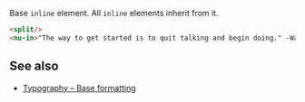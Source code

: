 Base `inline` element. All `inline` elements inherit from it.

```html
<split/>
<nu-in>"The way to get started is to quit talking and begin doing." -Walt Disney</nu-in>
```

## See also

* [Typography – Base formatting](../../storybook/typography/base-formatting.md)
